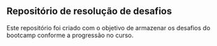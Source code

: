 ## Repositório de resolução de desafios

Este repositório foi criado com o objetivo de armazenar os desafios do bootcamp conforme a progressão no curso.
